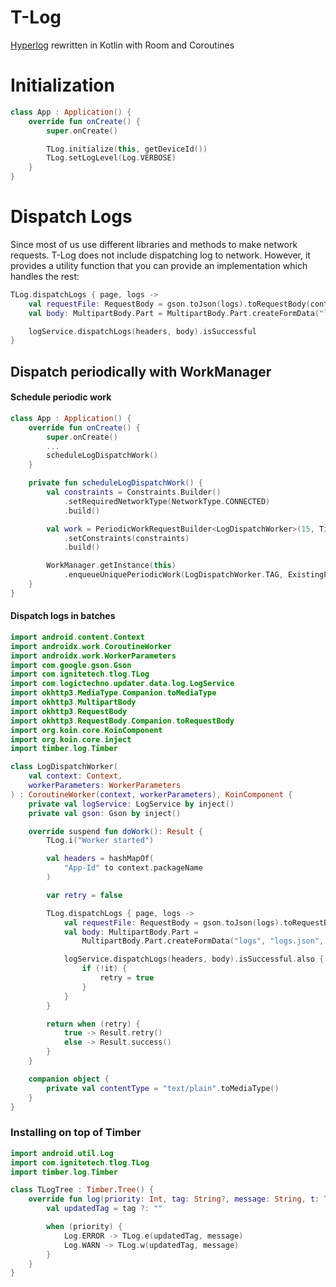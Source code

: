 # T-Log
[Hyperlog](https://github.com/hypertrack/hyperlog-android) rewritten in Kotlin with Room and Coroutines

# Initialization
```kotlin
class App : Application() {
    override fun onCreate() {
        super.onCreate()

        TLog.initialize(this, getDeviceId())
        TLog.setLogLevel(Log.VERBOSE)
    }
}
```

# Dispatch Logs
Since most of us use different libraries and methods to make network requests. T-Log does not include dispatching log to network. However, it provides a utility function that you can provide an implementation which handles the rest:
```kotlin
TLog.dispatchLogs { page, logs ->
    val requestFile: RequestBody = gson.toJson(logs).toRequestBody(contentType)
    val body: MultipartBody.Part = MultipartBody.Part.createFormData("logs", "logs.json", requestFile)

    logService.dispatchLogs(headers, body).isSuccessful
}
```

## Dispatch periodically with WorkManager
#### Schedule periodic work
```kotlin
class App : Application() {
    override fun onCreate() {
        super.onCreate()
        ...
        scheduleLogDispatchWork()
    }

    private fun scheduleLogDispatchWork() {
        val constraints = Constraints.Builder()
            .setRequiredNetworkType(NetworkType.CONNECTED)
            .build()

        val work = PeriodicWorkRequestBuilder<LogDispatchWorker>(15, TimeUnit.MINUTES)
            .setConstraints(constraints)
            .build()

        WorkManager.getInstance(this)
            .enqueueUniquePeriodicWork(LogDispatchWorker.TAG, ExistingPeriodicWorkPolicy.KEEP, work)
    }
}
```

#### Dispatch logs in batches
```kotlin
import android.content.Context
import androidx.work.CoroutineWorker
import androidx.work.WorkerParameters
import com.google.gson.Gson
import com.ignitetech.tlog.TLog
import com.logictechno.updater.data.log.LogService
import okhttp3.MediaType.Companion.toMediaType
import okhttp3.MultipartBody
import okhttp3.RequestBody
import okhttp3.RequestBody.Companion.toRequestBody
import org.koin.core.KoinComponent
import org.koin.core.inject
import timber.log.Timber

class LogDispatchWorker(
    val context: Context,
    workerParameters: WorkerParameters
) : CoroutineWorker(context, workerParameters), KoinComponent {
    private val logService: LogService by inject()
    private val gson: Gson by inject()

    override suspend fun doWork(): Result {
        TLog.i("Worker started")

        val headers = hashMapOf(
            "App-Id" to context.packageName
        )

        var retry = false

        TLog.dispatchLogs { page, logs ->
            val requestFile: RequestBody = gson.toJson(logs).toRequestBody(contentType)
            val body: MultipartBody.Part =
                MultipartBody.Part.createFormData("logs", "logs.json", requestFile)

            logService.dispatchLogs(headers, body).isSuccessful.also {
                if (!it) {
                    retry = true
                }
            }
        }

        return when (retry) {
            true -> Result.retry()
            else -> Result.success()
        }
    }

    companion object {
        private val contentType = "text/plain".toMediaType()
    }
}
```

### Installing on top of Timber
```kotlin
import android.util.Log
import com.ignitetech.tlog.TLog
import timber.log.Timber

class TLogTree : Timber.Tree() {
    override fun log(priority: Int, tag: String?, message: String, t: Throwable?) {
        val updatedTag = tag ?: ""

        when (priority) {
            Log.ERROR -> TLog.e(updatedTag, message)
            Log.WARN -> TLog.w(updatedTag, message)
        }
    }
}
```